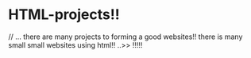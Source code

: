 # HTML-projects!!
//
...
there are many projects to forming a good websites!!
there is many small small websites using html!!
..>>
!!!!!
